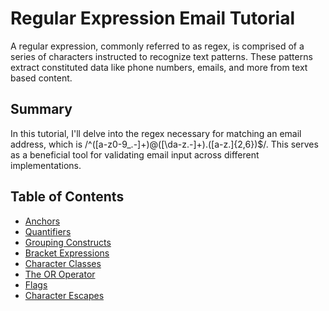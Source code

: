 # Regular Expression Email Tutorial 

A regular expression, commonly referred to as regex, is comprised of a series of characters instructed to recognize text patterns. These patterns extract constituted data like phone numbers, emails, and more from text based content. 

## Summary

In this tutorial, I'll delve into the regex necessary for matching an email address, which is /^([a-z0-9_\.-]+)@([\da-z\.-]+)\.([a-z\.]{2,6})$/. This serves as a beneficial tool for validating email input across different implementations.

## Table of Contents

- [Anchors](#anchors)
- [Quantifiers](#quantifiers)
- [Grouping Constructs](#grouping-constructs)
- [Bracket Expressions](#bracket-expressions)
- [Character Classes](#character-classes)
- [The OR Operator](#the-or-operator)
- [Flags](#flags)
- [Character Escapes](#character-escapes)
